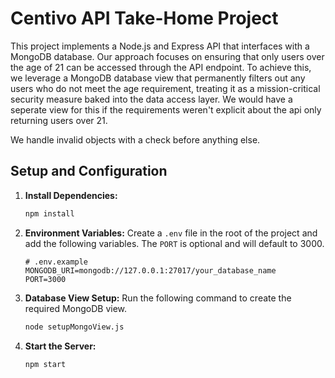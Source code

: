 # Centivo API Take-Home Project

This project implements a Node.js and Express API that interfaces with a MongoDB database. Our approach focuses on ensuring that only users over the age of 21 can be accessed through the API endpoint. To achieve this, we leverage a MongoDB database view that permanently filters out any users who do not meet the age requirement, treating it as a mission-critical security measure baked into the data access layer. We would have a seperate view for this
if the requirements weren't explicit about the api only returning users over 21.

We handle invalid objects with a check before anything else.

## Setup and Configuration

1.  **Install Dependencies:**
    ```bash
    npm install
    ```

2.  **Environment Variables:**
    Create a `.env` file in the root of the project and add the following variables. The `PORT` is optional and will default to 3000.

    ```
    # .env.example
    MONGODB_URI=mongodb://127.0.0.1:27017/your_database_name
    PORT=3000
    ```

3.  **Database View Setup:**
    Run the following command to create the required MongoDB view.
    ```bash
    node setupMongoView.js
    ```

4.  **Start the Server:**
    ```bash
    npm start
    ```